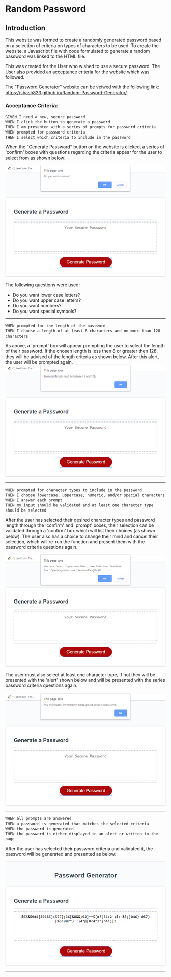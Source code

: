 # Random Password 

## Introduction
This website was formed to create a randomly generated password based on a selection of criteria on types of characters to be used. To create the website, a Javascript file with code formulated to generate a random password was linked to the HTML file. 

This was created for the User who wished to use a secure password. The User also provided an acceptance criteria for the website which was followed. 

The "Password Generator" website can be veiwed with the following link: https://shash833.github.io/Random-Password-Generator/.

### Acceptance Criteria:

~~~
GIVEN I need a new, secure password
WHEN I click the button to generate a password
THEN I am presented with a series of prompts for password criteria
WHEN prompted for password criteria
THEN I select which criteria to include in the password
~~~

When the "Generate Password" button on the website is clicked, a series of 'confirm' boxes with questions regarding the criteria appear for the user to select from as shown below: 

![Confirm box image](assets/README_images/prompt-img.png)

 The following questions were used: 
* Do you want lower case letters?
* Do you want upper case letters?
* Do you want numbers?
* Do you want special symbols?
------
~~~
WHEN prompted for the length of the password
THEN I choose a length of at least 8 characters and no more than 128 characters
~~~
As above, a 'prompt' box will appear prompting the user to select the length of their password. If the chosen length is less then 8 or greater then 128, they will be advised of the length criteria as shown below. After this alert, the user will be prompted again.
![Confirm box image](assets/README_images/length-criteria-img.png)

---------
~~~
WHEN prompted for character types to include in the password
THEN I choose lowercase, uppercase, numeric, and/or special characters
WHEN I answer each prompt
THEN my input should be validated and at least one character type should be selected
~~~

After the user has selected their desired character types and password length through the 'confirm' and 'prompt' boxes, their selection can be validated through a 'confirm' box which will list their choices (as shown below). The user also has a choice to change their mind and cancel their selection, which will re-run the function and present them with the password criteria questions again. 

![Confirm box image](assets/README_images/validate-img.png)


The user must also select at least one character type, if not they will be presented with the 'alert' shown below and will be presented with the series password criteria questions again.

![Confirm box image](assets/README_images/no-selection-img.png)

---------
~~~~
WHEN all prompts are answered
THEN a password is generated that matches the selected criteria
WHEN the password is generated
THEN the password is either displayed in an alert or written to the page
~~~~

After the user has selected their password criteria and validated it, the password will be generated and presented as below:

![Confirm box image](assets/README_images/password-img.png)

---------